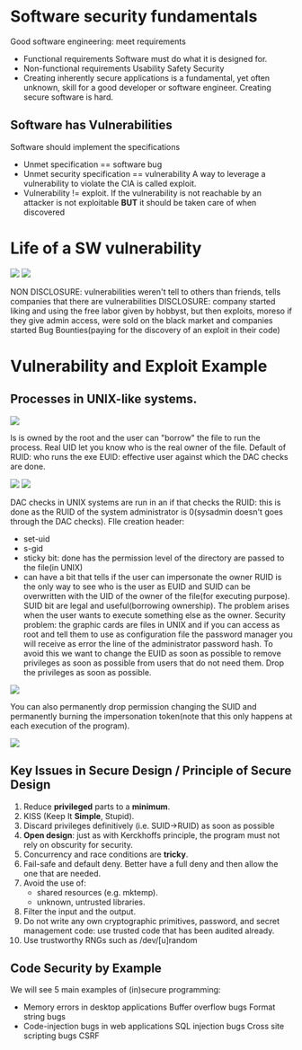 # Software security fundamentals
Good software engineering: meet requirements
- Functional requirements
	 Software must do what it is designed for.
- Non-functional requirements
	 Usability
	 Safety
	 Security
- Creating inherently secure applications is a fundamental, yet often unknown, skill for a good developer or software engineer.
	 Creating secure software is hard.
## Software has Vulnerabilities
Software should implement the specifications
- Unmet specification == software bug
- Unmet security specification == vulnerability
A way to leverage a vulnerability to violate the CIA is called exploit.
- Vulnerability != exploit. If the vulnerability is not reachable by an attacker is not exploitable **BUT** it should be taken care of when discovered
# Life of a SW vulnerability
![](https://i.imgur.com/lJu0NCB.png)
![](https://i.imgur.com/aB5iyUb.png)

NON DISCLOSURE: vulnerabilities weren't tell to others than friends, tells companies that there are vulnerabilities
DISCLOSURE: company started liking and using the free labor given by hobbyst, but then exploits, moreso if they give admin access, were sold on the black market and companies started Bug Bounties(paying for the discovery of an exploit in their code)
# Vulnerability and Exploit Example
## Processes in UNIX-like systems.
![](https://i.imgur.com/KhZTGZP.png)

ls is owned by the root and the user can "borrow" the file to run the process. Real UID let you know who is the real owner of the file.
Default of RUID: who runs the exe
EUID: effective user against which the DAC checks are done. 

![](https://i.imgur.com/RkkypWr.png)
![](https://i.imgur.com/MevIgpX.png)

DAC checks in UNIX systems are run in an if that checks the RUID: this is done as the RUID of the system administrator is 0(sysadmin doesn't goes through the DAC checks).
FIle creation header:
- set-uid
- s-gid
- sticky bit: done has the permission level of the directory are passed to the file(in UNIX)
- can have a bit that tells if the user can impersonate the owner
RUID is the only way to see who is the user as EUID and SUID can be overwritten with the UID of the owner of the file(for executing purpose).
SUID bit are legal and useful(borrowing ownership). The problem arises when the user wants to execute something else as the owner.
Security problem: the graphic cards are files in UNIX and if you can access as root and tell them to use as configuration file the password manager you will receive as error the line of the administrator password hash. To avoid this we want to change the EUID as soon as possible to remove privileges as soon as possible from users that do not need them. Drop the privileges as soon as possible.

![](https://i.imgur.com/N39fh8t.png)

You can also permanently drop permission changing the SUID and permanently burning the impersonation token(note that this only happens at each  execution of the program).

![](https://i.imgur.com/uKX9lPI.png)

## Key Issues in Secure Design / Principle of Secure Design
1. Reduce **privileged** parts to a **minimum**.
2. KISS (Keep It **Simple**, Stupid).
3. Discard privileges definitively (i.e. SUID->RUID) as soon as possible
4. **Open design**: just as with Kerckhoffs principle, the program must not rely on obscurity for security.
5. Concurrency and race conditions are **tricky**.
6. Fail-safe and default deny. Better have a full deny and then allow the one that are needed.
7. Avoid the use of:
	- shared resources (e.g. mktemp).
	- unknown, untrusted libraries.
8. Filter the input and the output.
9. Do not write any own cryptographic primitives, password, and secret management code: use trusted code that has been audited already.
10. Use trustworthy RNGs such as /dev/[u]random
## Code Security by Example
We will see 5 main examples of (in)secure programming:
- Memory errors in desktop applications
	 Buffer overflow bugs
	 Format string bugs
- Code-injection bugs in web applications
	 SQL injection bugs
	 Cross site scripting bugs
	 CSRF
